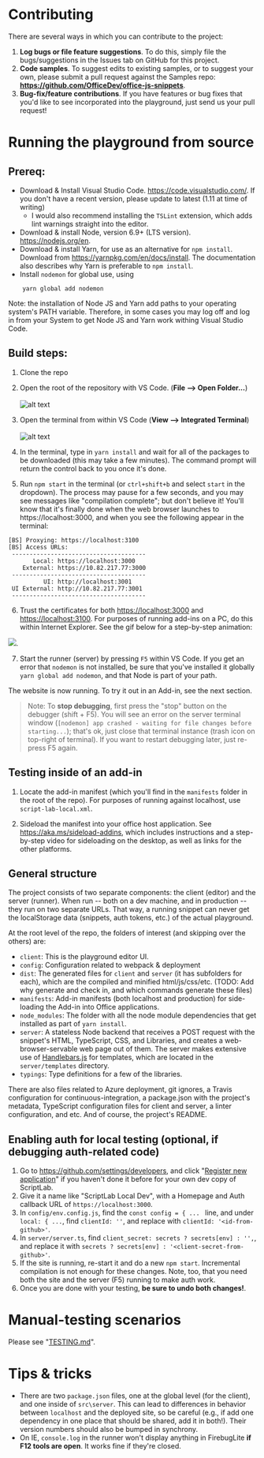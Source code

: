 # Contributing

There are several ways in which you can contribute to the project:

1. **Log bugs or file feature suggestions**. To do this, simply file the bugs/suggestions in the Issues tab on GitHub for this project.
2. **Code samples**.  To suggest edits to existing samples, or to suggest your own, please submit a pull request against the Samples repo: **<https://github.com/OfficeDev/office-js-snippets>**.
3. **Bug-fix/feature contributions**.  If you have features or bug fixes that you'd like to see incorporated into the playground, just send us your pull request!


# Running the playground from source

## Prereq:

* Download & Install Visual Studio Code.  <https://code.visualstudio.com/>.  If you don't have a recent version, please update to latest (1.11 at time of writing)
  * I would also recommend installing the `TSLint` extension, which adds lint warnings straight into the editor.
* Download & install Node, version 6.9+ (LTS version).  <https://nodejs.org/en>.
* Download & install Yarn, for use as an alternative for `npm install`.  Download from  <https://yarnpkg.com/en/docs/install>.  The documentation also describes why Yarn is preferable to `npm install`.
* Install `nodemon` for global use, using
~~~
    yarn global add nodemon
~~~

Note: the installation of Node JS and Yarn add paths to your operating system's PATH variable. Therefore, in some cases you may log off and log in from your System to get Node JS and Yarn work withing Visual Studio Code.

## Build steps:

1. Clone the repo
2. Open the root of the repository with VS Code.  (**File --> Open Folder...**) <br /><br />
![alt text](.github/images/vs-code-open-folder.jpg)

3. Open the terminal from within VS Code (**View --> Integrated Terminal**) <br /><br />
![alt text](.github/images/vs-code-terminal.jpg)

4. In the terminal, type in `yarn install` and wait for all of the packages to be downloaded (this may take a few minutes).  The command prompt will return the control back to you once it's done.

5.	Run `npm start` in the terminal (or `ctrl+shift+b` and select `start` in the dropdown).  The process may pause for a few seconds, and you may see messages like "compilation complete"; but don't believe it!  You'll know that it's finally done when the web browser launches to https://localhost:3000, and when you see the following appear in the terminal:

~~~
[BS] Proxying: https://localhost:3100
[BS] Access URLs:
 --------------------------------------
       Local: https://localhost:3000
    External: https://10.82.217.77:3000
 --------------------------------------
          UI: http://localhost:3001
 UI External: http://10.82.217.77:3001
 --------------------------------------
~~~

6.	Trust the certificates for both <https://localhost:3000> and <https://localhost:3100>.  For purposes of running add-ins on a PC, do this within Internet Explorer. See the gif below for a step-by-step animation:

![](.github/images/trust-ssl-internet-explorer.gif).

7.  Start the runner (server) by pressing `F5` within VS Code.  If you get an error that `nodemon` is not installed, be sure that you've installed it globally `yarn global add nodemon`, and that Node is part of your path.

The website is now running.  To try it out in an Add-in, see the next section.

> Note:  To **stop debugging**, first press the "stop" button on the debugger (shift + F5). You will see an error on the server terminal window (`[nodemon] app crashed - waiting for file changes before starting...`); that's ok, just close that terminal instance (trash icon on top-right of terminal).  If you want to restart debugging later, just re-press F5 again.


## Testing inside of an add-in

1. Locate the add-in manifest (which you'll find in the `manifests` folder in the root of the repo).  For purposes of running against localhost, use `script-lab-local.xml`.

2. Sideload the manifest into your office host application.  See <https://aka.ms/sideload-addins>, which includes instructions and a step-by-step video for sideloading on the desktop, as well as links for the other platforms.


## General structure

The project consists of two separate components: the client (editor) and the server (runner).  When run -- both on a dev machine, and in production -- they run on two separate URLs.  That way, a running snippet can never get the localStorage data (snippets, auth tokens, etc.) of the actual playground.

At the root level of the repo, the folders of interest (and skipping over the others) are:

* `client`: This is the playground editor UI.
* `config`: Configuration related to webpack & deployment
* `dist`: The generated files for `client` and `server` (it has subfolders for each), which are the compiled and minified html/js/css/etc. (TODO: Add why generate and check in, and which commands generate these files)
* `manifests`: Add-in manifests (both localhost and production) for side-loading the Add-in into Office applications.
* `node_modules`: The folder with all the node module dependencies that get installed as part of `yarn install`.
* `server`: A stateless Node backend that receives a POST request with the snippet's HTML, TypeScript, CSS, and Libraries, and creates a web-browser-servable web page out of them. The server makes extensive use of [Handlebars.js](http://handlebarsjs.com/) for templates, which are located in the `server/templates` directory.
* `typings`: Type definitions for a few of the libraries.

There are also files related to Azure deployment, git ignores, a Travis configuration for continuous-integration, a package.json with the project's metadata, TypeScript configuration files for client and server, a linter configuration, and etc.  And of course, the project's README.


## Enabling auth for local testing (optional, if debugging auth-related code)
1. Go to <https://github.com/settings/developers>, and click "[Register new application](https://github.com/settings/applications/new)" if you haven't done it before for your own dev copy of ScriptLab.
2. Give it a name like "ScriptLab Local Dev", with a Homepage and Auth callback URL of `https://localhost:3000`.
3. In `config/env.config.js`, find the `const config = { ... ` line, and under `local: { ...`, find `clientId: ''`, and replace with `clientId: '<id-from-github>'`.
4. In `server/server.ts`, find `client_secret: secrets ? secrets[env] : '',`, and replace it with `secrets ? secrets[env] : '<client-secret-from-github>'`.
5. If the site is running, re-start it and do a new `npm start`.  Incremental compilation is not enough for these changes. Note, too, that you need both the site and the server (F5) running to make auth work.
6. Once you are done with your testing, **be sure to undo both changes!**.


# Manual-testing scenarios

Please see "[TESTING.md](TESTING.md)".

# Tips & tricks

* There are two `package.json` files, one at the global level (for the client), and one inside of `src\server`. This can lead to differences in behavior between `localhost` and the deployed site, so be careful (e.g., if add one dependency in one place that should be shared, add it in both!). Their version numbers should also be bumped in synchrony.
* On IE, `console.log` in the runner won't display anything in FirebugLite **if F12 tools are open**.  It works fine if they're closed.
